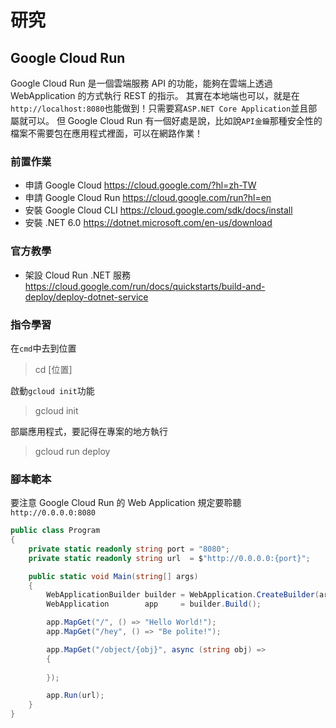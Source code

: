 ﻿# 研究

## Google Cloud Run

Google Cloud Run 是一個雲端服務 API 的功能，能夠在雲端上透過 WebApplication 的方式執行 REST 的指示。
其實在本地端也可以，就是在`http://localhost:8080`也能做到！只需要寫`ASP.NET Core Application`並且部屬就可以。
但 Google Cloud Run 有一個好處是說，比如說`API金鑰`那種安全性的檔案不需要包在應用程式裡面，可以在網路作業！

### 前置作業

- 申請 Google Cloud https://cloud.google.com/?hl=zh-TW
- 申請 Google Cloud Run https://cloud.google.com/run?hl=en
- 安裝 Google Cloud CLI https://cloud.google.com/sdk/docs/install
- 安裝 .NET 6.0 https://dotnet.microsoft.com/en-us/download

### 官方教學

- 架設 Cloud Run .NET 服務
  https://cloud.google.com/run/docs/quickstarts/build-and-deploy/deploy-dotnet-service

### 指令學習

在`cmd`中去到位置
> cd [位置]

啟動`gcloud init`功能
> gcloud init

部屬應用程式，要記得在專案的地方執行
> gcloud run deploy

### 腳本範本

要注意 Google Cloud Run 的 Web Application 規定要聆聽`http://0.0.0.0:8080`

```csharp
public class Program
{
    private static readonly string port = "8080";
    private static readonly string url  = $"http://0.0.0.0:{port}";

    public static void Main(string[] args)
    {
        WebApplicationBuilder builder = WebApplication.CreateBuilder(args);
        WebApplication        app     = builder.Build();

        app.MapGet("/", () => "Hello World!");
        app.MapGet("/hey", () => "Be polite!");

        app.MapGet("/object/{obj}", async (string obj) =>
        {
            
        });

        app.Run(url);
    }
}
```